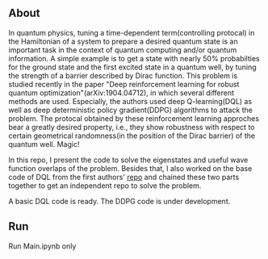 ## About

In quantum physics, tuning a time-dependent term(controlling protocal) in the Hamiltonian of a system to prepare a desired quantum state is an important task in the context of quantum computing and/or quantum information. A simple example is to get a state with nearly 50% probabilties for the ground state and the first excited state in a quantum well, by tuning the strength of a barrier described by Dirac function. This problem is studied recently in the paper "Deep reinforcement learning for robust quantum optimization"(arXiv:1904.04712), in which several different methods are used. Especially, the authors used 
deep Q-learning(DQL) as well as deep deterministic policy gradient(DDPG) algorithms to attack the problem. The protocal obtained by these reinforcement learning approches bear a greatly desired property, i.e., they show robustness with respect to certain geometrical randomness(in the position of the Dirac barrier) of the quantum well. Magic!

 In this repo, I present the code to solve the eigenstates and useful wave function overlaps of the problem. Besides that, I also worked on the base code of DQL from the first authors' [repo](https://github.com/vegardbs/PhD-research) and chained these two parts together to get an independent repo to solve the problem. 
 
 A basic DQL code is ready. The DDPG code is under development.
 
 ## Run
   Run Main.ipynb only
